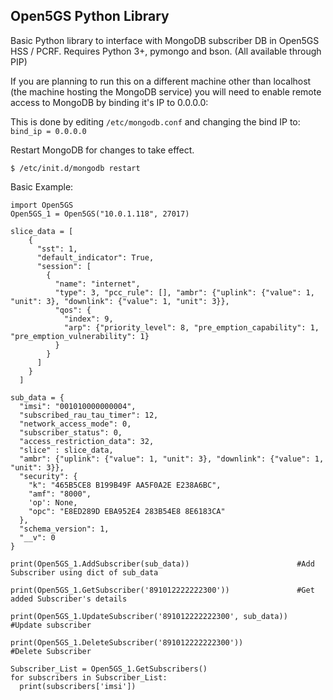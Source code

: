 ## Open5GS Python Library

Basic Python library to interface with MongoDB subscriber DB in Open5GS HSS / PCRF. Requires Python 3+, pymongo and bson. (All available through PIP)

If you are planning to run this on a different machine other than localhost (the machine hosting the MongoDB service) you will need to enable remote access to MongoDB by binding it's IP to 0.0.0.0:

This is done by editing ```/etc/mongodb.conf``` and changing the bind IP to:
``` bind_ip = 0.0.0.0 ```

Restart MongoDB for changes to take effect.

``` $ /etc/init.d/mongodb restart ```


Basic Example:
```
import Open5GS
Open5GS_1 = Open5GS("10.0.1.118", 27017)

slice_data = [
    {
      "sst": 1,
      "default_indicator": True,
      "session": [
        {
          "name": "internet",
          "type": 3, "pcc_rule": [], "ambr": {"uplink": {"value": 1, "unit": 3}, "downlink": {"value": 1, "unit": 3}},
          "qos": {
            "index": 9,
            "arp": {"priority_level": 8, "pre_emption_capability": 1, "pre_emption_vulnerability": 1}
          }
        }
      ]
    }
  ]

sub_data = {
  "imsi": "001010000000004",
  "subscribed_rau_tau_timer": 12,
  "network_access_mode": 0,
  "subscriber_status": 0,
  "access_restriction_data": 32,
  "slice" : slice_data,
  "ambr": {"uplink": {"value": 1, "unit": 3}, "downlink": {"value": 1, "unit": 3}},
  "security": {
    "k": "465B5CE8 B199B49F AA5F0A2E E238A6BC",
    "amf": "8000",
    'op': None,
    "opc": "E8ED289D EBA952E4 283B54E8 8E6183CA"
  },
  "schema_version": 1,
  "__v": 0
}

print(Open5GS_1.AddSubscriber(sub_data))                        #Add Subscriber using dict of sub_data

print(Open5GS_1.GetSubscriber('891012222222300'))               #Get added Subscriber's details

print(Open5GS_1.UpdateSubscriber('891012222222300', sub_data))  #Update subscriber

print(Open5GS_1.DeleteSubscriber('891012222222300'))            #Delete Subscriber

Subscriber_List = Open5GS_1.GetSubscribers()
for subscribers in Subscriber_List:
  print(subscribers['imsi'])

```
